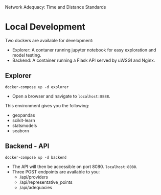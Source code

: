 Network Adequacy: Time and Distance Standards

# Local Development

Two dockers are available for development:
- Explorer: A contaner running jupyter notebook for easy exploration and model testing.
- Backend: A container running a Flask API served by uWSGI and Nginx.

## Explorer

```
docker-compose up -d explorer
```

- Open a browser and navigate to `localhost:8888`.

This environment gives you the following:
- geopandas
- scikit-learn
- statsmodels
- seaborn

## Backend - API

```
docker-compose up -d backend
```

- The API will then be accessible on port 8080. `localhost:8080`.
- Three POST endpoints are available to you:
	- /api/providers
	- /api/representative_points
	- /api/adequacies
